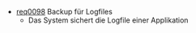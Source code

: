   * [req0098](https://github.com/DomainDrivenArchitecture/ddaRequirement/blob/master/en/requirements/req0098.md) Backup für Logfiles
    * Das System sichert die Logfile einer Applikation